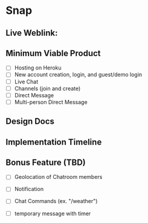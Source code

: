 # **Snap**

## **Live Weblink:**

## **Minimum Viable Product**
- [ ] Hosting on Heroku
- [ ] New account creation, login, and guest/demo login
- [ ] Live Chat
- [ ] Channels (join and create)
- [ ] Direct Message
- [ ] Multi-person Direct Message

## **Design Docs**

## **Implementation Timeline**

## **Bonus Feature (TBD)**

- [ ] Geolocation of Chatroom members
- [ ] Notification
- [ ] Chat Commands (ex. "/weather")
- [ ] temporary message with timer
 
